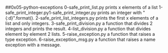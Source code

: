 ##0x05-python-exceptions
0-safe_print_list.py prints x elements of a list
1-safe_print_integer.py1-safe_print_integer.py prints an integer with "{:d}".format().
2-safe_print_list_integers.py prints the first x elements of a list and only integers.
3-safe_print_division.py a function that divides 2 integers and prints the result.
4-list_division.py a function that divides element by element 2 lists.
5-raise_exception.py a function that raises a type exception.
6-raise_exception_msg.py a function that raises a name exception with a message.
